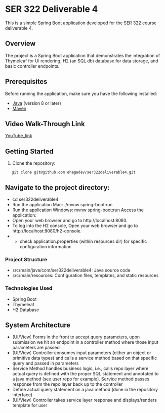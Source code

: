 # SER 322 Deliverable 4

This is a simple Spring Boot application developed for the SER 322 course deliverable 4.

## Overview

The project is a Spring Boot application that demonstrates the integration of Thymeleaf for UI rendering, H2 (an SQL db) database for data storage, and basic controller endpoints.

## Prerequisites

Before running the application, make sure you have the following installed:

- [Java](https://www.oracle.com/java/technologies/javase-downloads.html) (version 8 or later)
- [Maven](https://maven.apache.org/download.cgi)

## Video Walk-Through Link

[YouTube_link](www.youtube.com)

## Getting Started

1. Clone the repository:

```
   git clone git@github.com:ehagadev/ser322deliverable4.git
```

## Navigate to the project directory:
- cd ser322deliverable4
- Run the application Mac: ./mvnw spring-boot:run
- Run the application Windows: mvnw spring-boot:run
  Access the application:
- Open your web browser and go to http://localhost:8080.
- To log into the H2 console, Open your web browser and go to http://localhost:8080/h2-console.
- - check application.properties (within resources dir) for specific configuration information

### Project Structure
- src/main/java/com/ser322deliverable4: Java source code
- src/main/resources: Configuration files, templates, and static resources

### Technologies Used
- Spring Boot
- Thymeleaf
- H2 Database

## System Architecture
- (UI/View) Forms in the front to accept query parameters, upon submission we hit an endpoint in a controller method where those input parameters are passed
- (UI/View) Controller consumes input parameters (either an object or primitive data types) and calls a service method based on that specific query and passed in parameters
- Service Method handles business logic, i.e.,  calls repo layer where actual query is defined with the proper SQL statement and annotated to a java method (see user repo for example). Service method passes response from the repo layer back up to the controller
- Define actual query statement on a java method (done in the repository interface)
- (UI/View) Controller takes service layer response and displays/renders template for user
